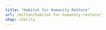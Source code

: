 ```yaml
---
title: "Habitat for Humanity ReStore"
url: /milton/habitat-for-humanity-restore/
shop: charity
---
```

